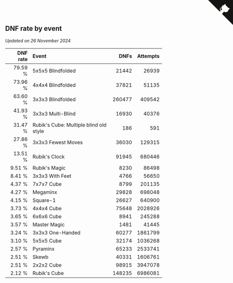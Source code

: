 ## DNF rate by event

*Updated on 26 November 2024*

| DNF rate | Event | DNFs | Attempts |
| ---: | :--- | ---: | ---: |
| 79.59 % | 5x5x5 Blindfolded | 21442 | 26939 |
| 73.96 % | 4x4x4 Blindfolded | 37821 | 51135 |
| 63.60 % | 3x3x3 Blindfolded | 260477 | 409542 |
| 41.93 % | 3x3x3 Multi-Blind | 16930 | 40376 |
| 31.47 % | Rubik's Cube: Multiple blind old style | 186 | 591 |
| 27.86 % | 3x3x3 Fewest Moves | 36030 | 129315 |
| 13.51 % | Rubik's Clock | 91945 | 680446 |
| 9.51 % | Rubik's Magic | 8230 | 86498 |
| 8.41 % | 3x3x3 With Feet | 4766 | 56650 |
| 4.37 % | 7x7x7 Cube | 8799 | 201135 |
| 4.27 % | Megaminx | 29828 | 698048 |
| 4.15 % | Square-1 | 26627 | 640900 |
| 3.73 % | 4x4x4 Cube | 75648 | 2028926 |
| 3.65 % | 6x6x6 Cube | 8941 | 245288 |
| 3.57 % | Master Magic | 1481 | 41445 |
| 3.24 % | 3x3x3 One-Handed | 60277 | 1861799 |
| 3.10 % | 5x5x5 Cube | 32174 | 1036268 |
| 2.57 % | Pyraminx | 65233 | 2533741 |
| 2.51 % | Skewb | 40331 | 1606761 |
| 2.51 % | 2x2x2 Cube | 98915 | 3947078 |
| 2.12 % | Rubik's Cube | 148235 | 6986081 |


<a href="https://github.com/jonatanklosko/wca_statistics" class="github-corner" aria-label="View source on Github"><svg width="80" height="80" viewBox="0 0 250 250" style="fill:#151513; color:#fff; position: absolute; top: 0; border: 0; right: 0;" aria-hidden="true"><path d="M0,0 L115,115 L130,115 L142,142 L250,250 L250,0 Z"></path><path d="M128.3,109.0 C113.8,99.7 119.0,89.6 119.0,89.6 C122.0,82.7 120.5,78.6 120.5,78.6 C119.2,72.0 123.4,76.3 123.4,76.3 C127.3,80.9 125.5,87.3 125.5,87.3 C122.9,97.6 130.6,101.9 134.4,103.2" fill="currentColor" style="transform-origin: 130px 106px;" class="octo-arm"></path><path d="M115.0,115.0 C114.9,115.1 118.7,116.5 119.8,115.4 L133.7,101.6 C136.9,99.2 139.9,98.4 142.2,98.6 C133.8,88.0 127.5,74.4 143.8,58.0 C148.5,53.4 154.0,51.2 159.7,51.0 C160.3,49.4 163.2,43.6 171.4,40.1 C171.4,40.1 176.1,42.5 178.8,56.2 C183.1,58.6 187.2,61.8 190.9,65.4 C194.5,69.0 197.7,73.2 200.1,77.6 C213.8,80.2 216.3,84.9 216.3,84.9 C212.7,93.1 206.9,96.0 205.4,96.6 C205.1,102.4 203.0,107.8 198.3,112.5 C181.9,128.9 168.3,122.5 157.7,114.1 C157.9,116.9 156.7,120.9 152.7,124.9 L141.0,136.5 C139.8,137.7 141.6,141.9 141.8,141.8 Z" fill="currentColor" class="octo-body"></path></svg></a><style>.github-corner:hover .octo-arm{animation:octocat-wave 560ms ease-in-out}@keyframes octocat-wave{0%,100%{transform:rotate(0)}20%,60%{transform:rotate(-25deg)}40%,80%{transform:rotate(10deg)}}@media (max-width:500px){.github-corner:hover .octo-arm{animation:none}.github-corner .octo-arm{animation:octocat-wave 560ms ease-in-out}}</style>

